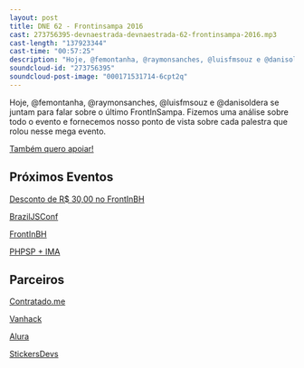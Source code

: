 ```yaml
---
layout: post
title: DNE 62 - Frontinsampa 2016
cast: 273756395-devnaestrada-devnaestrada-62-frontinsampa-2016.mp3
cast-length: "137923344"
cast-time: "00:57:25"
description: "Hoje, @femontanha, @raymonsanches, @luisfmsouz e @danisoldera se juntam para falar sobre o último FrontInSampa. Fizemos uma análise sobre todo o evento e fornecemos nosso ponto de vista sobre cada palestra que rolou nesse mega evento."
soundcloud-id: "273756395"
soundcloud-post-image: "000171531714-6cpt2q"
---
```


Hoje, @femontanha, @raymonsanches, @luisfmsouz e @danisoldera se juntam para falar sobre o último FrontInSampa.
Fizemos uma análise sobre todo o evento e fornecemos nosso ponto de vista sobre cada palestra que rolou nesse mega evento.

<a href="http://www.apoia.se/devnaestrada" class="btn">
  Também quero apoiar!
</a>

<h2>Próximos Eventos</h2>

[Desconto de R$ 30,00 no FrontInBH](https://www.facebook.com/FrontInBH/posts/1213434982013483)

[BrazilJSConf](https://braziljs.org/conf)

[FrontInBH](http://frontinbh.com.br/)

[PHPSP + IMA](http://phpspima.com.br/)

<h2>Parceiros</h2>

[Contratado.me](https://contratado.me)

[Vanhack](https://www.vanhack.com/)

[Alura](https://www.alura.com.br/)

[StickersDevs](https://www.stickersdevs.com.br/)
